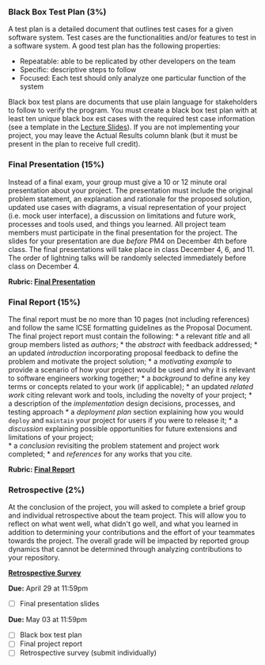 
### __Black Box Test Plan__ (3%)

A test plan is a detailed document that outlines test cases for a given software system. Test cases are the functionalities and/or features to test in a software system. A good test plan has the following properties:

* Repeatable: able to be replicated by other developers on the team
* Specific: descriptive steps to follow
* Focused: Each test should only analyze one particular function of the system

Black box test plans are documents that use plain language for stakeholders to follow to verify the program. You must create a black box test plan with at least ten unique black box est cases with the required test case information (see a template in the [Lecture Slides](https://canvas.vt.edu/courses/185406/files/33190338?module_item_id=2872786)). If you are not implementing your project, you may leave the Actual Results column blank (but it must be present in the plan to receive full credit).

### __Final Presentation__ (15%)

Instead of a final exam, your group must give a 10 or 12 minute oral presentation about your project. The presentation must include the original problem statement, an explanation and rationale for the proposed solution, updated use cases with diagrams, a visual representation of your project (i.e. mock user interface), a discussion on limitations and future work, processes and tools used, and things you learned. All project team members must participate in the final presentation for the project. The slides for your presentation are due _before_ PM4 on December 4th before class. The final presentations will take place in class December 4, 6, and 11. The order of lightning talks will be randomly selected immediately before class on December 4.
  
 **Rubric: [Final Presentation](https://github.com/shawalkhalid667/C3704-VT/blob/main/Resources/rubrics/final_presentation.pdf)**

### __Final Report__ (15%)
The final report must be no more than 10 pages (not including references) and follow the same ICSE formatting guidelines as the Proposal Document. The final project report must contain the following:
    * a relevant _title_ and all group members listed as _authors_;
    *  the _abstract_ with feedback addressed;
    *  an updated _introduction_ incorporating proposal feedback to define the problem and motivate the project solution;
    *  a _motivating example_ to provide a scenario of how your project would be used and why it is relevant to software engineers working together;
    *  a _background_ to define any key terms or concepts related to your work (if applicable);
    *  an updated _related work_ citing relevant work and tools, including the novelty of your project; 
    *  a description of the _implementation_ design decisions, processes, and testing approach
    *  a _deployment plan_ section explaining how you would `deploy` and `maintain` your project for users if you were to release it;
    *  a _discussion_ explaining possible opportunities for future extensions and limitations of your project;  
    *  a _conclusion_ revisiting the problem statement and project work completed;
    *  and _references_ for any works that you cite.
    
   **Rubric: [Final Report](../resources/rubrics/final_report.pdf)**

### __Retrospective__ (2%)
At the conclusion of the project, you will asked to complete a brief group and individual retrospective about the team project. This will allow you to reflect on what went well, what didn't go well, and what you learned in addition to determining your contributions and the effort of your teammates towards the project. The overall grade will be impacted by reported group dynamics that cannot be determined through analyzing contributions to your repository.

**[Retrospective Survey](https://docs.google.com/forms/)**

**Due:** April 29 at 11:59pm
- [ ] Final presentation slides

**Due:** May 03 at 11:59pm
- [ ] Black box test plan
- [ ] Final project report
- [ ] Retrospective survey (submit individually)
